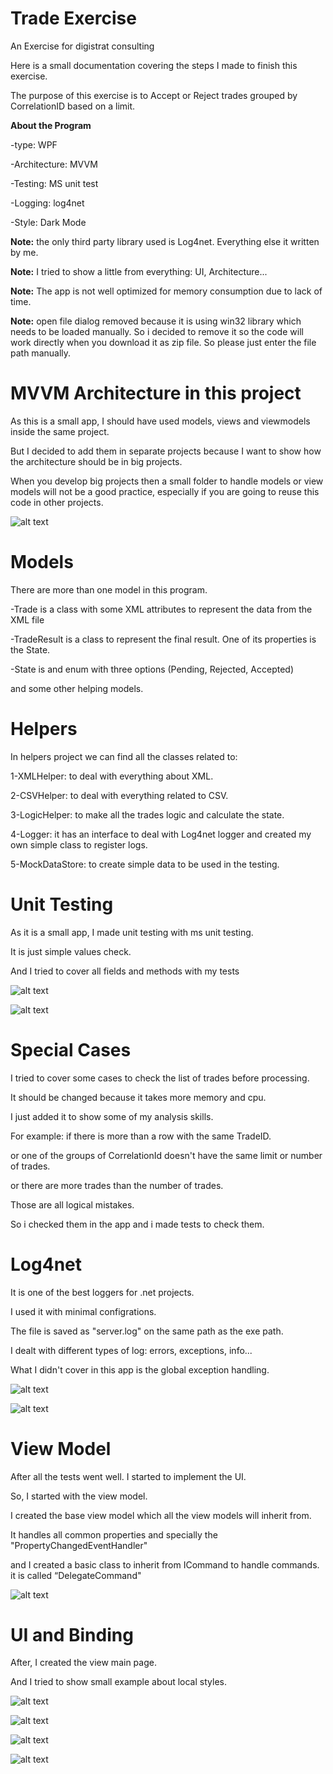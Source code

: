 # Trade Exercise
An Exercise for digistrat consulting

Here is a small documentation covering the steps I made to finish this exercise.

The purpose of this exercise is to Accept or Reject trades grouped by CorrelationID based on a limit.

**About the Program**

-type: WPF

-Architecture: MVVM

-Testing: MS unit test

-Logging: log4net

-Style: Dark Mode

**Note:** the only third party library used is Log4net. Everything else it written by me.

**Note:** I tried to show a little from everything: UI, Architecture...

**Note:** The app is not well optimized for memory consumption due to lack of time.

**Note:** open file dialog removed because it is using win32 library which needs to be loaded manually. So i decided to remove it so the code will work directly when you download it as zip file. So please just enter the file path manually. 


# MVVM Architecture in this project
As this is a small app, I should have used models, views and viewmodels inside the same project.

But I decided to add them in separate projects because I want to show how the architecture should be in big projects.

When you develop big projects then a small folder to handle models or view models will not be a good practice, especially if you are going to reuse this code in other projects.

![alt text](https://raw.githubusercontent.com/hasanajouz/TradeExercise/master/Images/Projects.jpg)

# Models
There are more than one model in this program.

-Trade is a class with some XML attributes to represent the data from the XML file

-TradeResult is a class to represent the final result. One of its properties is the State.

-State is and enum with three options (Pending, Rejected, Accepted)

and some other helping models.

# Helpers
In helpers project we can find all the classes related to:

1-XMLHelper: to deal with everything about XML.

2-CSVHelper: to deal with everything related to CSV.

3-LogicHelper: to make all the trades logic and calculate the state.

4-Logger: it has an interface to deal with Log4net logger and created my own simple class to register logs.

5-MockDataStore: to create simple data to be used in the testing.

# Unit Testing
As it is a small app, I made unit testing with ms unit testing.

It is just simple values check.

And I tried to cover all fields and methods with my tests

![alt text](https://raw.githubusercontent.com/hasanajouz/TradeExercise/master/Images/tests1.jpg)

![alt text](https://raw.githubusercontent.com/hasanajouz/TradeExercise/master/Images/tests2.jpg)

# Special Cases
I tried to cover some cases to check the list of trades before processing.

It should be changed because it takes more memory and cpu.

I just added it to show some of my analysis skills.

For example: if there is more than a row with the same TradeID.

or one of the groups of CorrelationId doesn't have the same limit or number of trades.

or there are more trades than the number of trades.

Those are all logical mistakes.

So i checked them in the app and i made tests to check them.

# Log4net
It is one of the best loggers for .net projects.

I used it with minimal configrations.

The file is saved as "server.log" on the same path as the exe path.

I dealt with different types of log: errors, exceptions, info...

What I didn't cover in this app is the global exception handling.

![alt text](https://raw.githubusercontent.com/hasanajouz/TradeExercise/master/Images/logsample.jpg)

![alt text](https://raw.githubusercontent.com/hasanajouz/TradeExercise/master/Images/error.jpg)

# View Model
After all the tests went well. I started to implement the UI.

So, I started with the view model.

I created the base view model which all the view models will inherit from.

It handles all common properties and specially the "PropertyChangedEventHandler"

and I created a basic class to inherit from ICommand to handle commands. it is called “DelegateCommand"

![alt text](https://raw.githubusercontent.com/hasanajouz/TradeExercise/master/Images/viewmodels.jpg)



# UI and Binding
After, I created the view main page.

And I tried to show small example about local styles.

![alt text](https://github.com/Hasanajouz/TradeExercise/blob/master/Images/localstyles.jpg)

![alt text](https://raw.githubusercontent.com/hasanajouz/TradeExercise/master/Images/ui1.jpg)

![alt text](https://raw.githubusercontent.com/hasanajouz/TradeExercise/master/Images/ui2.jpg)

![alt text](https://raw.githubusercontent.com/hasanajouz/TradeExercise/master/Images/error.jpg)





 




